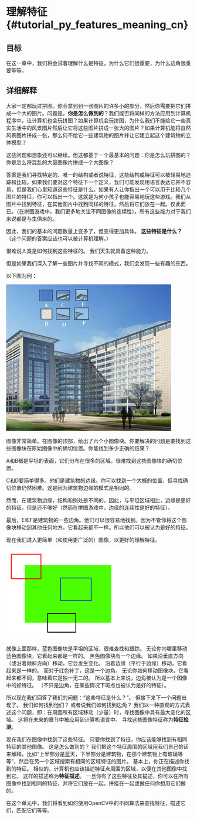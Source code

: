 # 理解特征{#tutorial_py_features_meaning_cn}

## 目标

在这一章中，我们将会试着理解什么是特征，为什么它们很重要，为什么边角很重要等等。

## 详细解释

大家一定都玩过拼图。你会拿到到一张图片的许多小的部分，然后你需要把它们拼成一个大的图片。问题是，**你是怎么做到的**？我们能否将同样的方法应用到计算机程序中，让计算机也会玩拼图？如果计算机会玩拼图，为什么我们不能给它一些真实生活中的风景图片然后让它将这些图片拼成一张大的图片？如果计算机能将自然风景图片拼成一张，那么何不给它一些建筑物的图片并让它建立起这个建筑物的立体模型？

这些问题和想象还可以继续。但这都基于一个最基本的问题：你是怎么玩拼图的？你是怎么将混乱的大量图像片拼成一个大图像？

答案是我们寻找特定的、唯一的结构或者说特征，这些结构或特征可以被轻易地追踪和比较。如果我们要对这个特征下一个定义，我们可能发现用语言表达它并不容易，但是我们心里知道这些特征是什么。如果有人让你指出一个可以用于比较几个图片的特征，你可以指出一个。这就是为何小孩子也能容易地玩这些游戏。我们从图片中找到特征，在其他图片中找到同样的特征，然后将它们放在一起。仅此而已。（在拼图游戏中，我们更多地关注不同图像的连续性）。所有这些能力对于我们来说都是与生俱来的。

因此，我们的基本的问题数量上变多了，但变得更加具体。 **这些特征是什么？** （这个问题的答案应该也可以被计算机理解。）

很难说人类是如何找到这些特征的。 我们天生就具备这种能力。

但是如果我们深入了解一些图片并寻找不同的模式，我们会发现一些有趣的东西。 

以下图为例：

![image](images/feature_building.jpg)

图像非常简单。在图像的顶部，给出了六个小图像块。你要解决的问题是要找到这些图像块在原始图像中的确切位置。你能找到多少正确的结果？

A和B都是平坦的表面，它们分布在很多的区域。很难找到这些图像块的确切位置。

C和D要简单得多。他们是建筑物的边缘。你可以找到一个大概的位置，但寻找确切位置仍然困难。这是因为建筑物边缘的模式是相同的。

然而，在建筑物边缘，结构和别处是不同的。因此，与平坦区域相比，边缘是更好的特征，但是还不够好（然而在拼图游戏中，边缘的连续性是好的特征）。

最后，E和F是建筑物的一些边角。他们可以很容易地找到。因为不管你将这个图像块移动到其他任何地方，它看起来都不一样。所以他们可以被认为是好的特征。

现在我们进入更简单（和使用更广泛的）图像，以更好的理解特征。

![image](images/feature_simple.png)

就像上面那样，蓝色图像块是平坦的区域，很难查找和跟踪。 无论你向哪里移动蓝色图像块，它看起来都是一样的。 黑色图像块有一个边缘。 如果沿垂直方向（或沿着倾斜方向）移动，它会发生变化。 沿着边缘（平行于边缘）移动，它看起来是一样的。 而对于红色补丁，这是一个边角。 无论你如何移动图像块，它看起来都不同，意味着它是独一无二的。 所以基本上来说，边角被认为是一个图像中的好特征。 （不只是边角，在某些情况下斑点也被认为是好的特征）。

所以现在我们回答了我们的问题：“这些特征是什么？”。 但接下来下一个问题出现了。 我们如何找到他们？ 或者说我们如何找到边角？ 我们以一种直观的方式表述这个问题，即：在周围所有区域移动（少量）时，寻找图像中具有最大变化的区域。 这将在未来的章节中被应用到计算机语言中。 寻找这些图像特征称为**特征检测**。

现在我们在图像中找到了这些特征。 只要你找到了特征，你应该能够找到有相同特征的其他图像。 这是怎么做到的？ 我们把这个特征周围的区域用我们自己的话来解释，比如“上半部分是蓝天，下半部分是建筑物，在那个建筑物上有玻璃等等”，然后在另一个区域搜索有相同的区域特征的图片。 基本上，你正在描述你找到的特征。 相似的，计算机也应该描述特征点周围的区域，以便在其他图像中找到它。 这样的描述称为**特征描述**。 一旦你有了这些特征及其描述，你可以在所有图像中找到相同的特征，并将它们放在一起，拼接在一起或做任何你想用它们做的。

在这个单元中，我们将看到如何使用OpenCV中的不同算法来查找特征，描述它们，匹配它们等等。